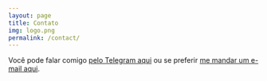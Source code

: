 ```yaml
---
layout: page
title: Contato
img: logo.png
permalink: /contact/
---
```


Você pode falar comigo [pelo Telegram aqui](https://t.me/jtemporal) ou se preferir [me mandar um e-mail aqui](mailto:jessicatemporal+contatodosite@gmail.com).

<!--
Insert your contact details or a contact form here.

Read [How to create a form in Jekyll site](http://blog.webjeda.com/jekyll-contact-form/){: target="_blank"} to implement using formspree.
-->
